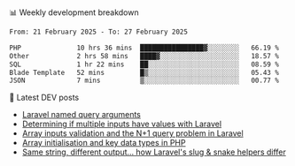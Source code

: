 📊 Weekly development breakdown
<!--START_SECTION:waka-->

```txt
From: 21 February 2025 - To: 27 February 2025

PHP              10 hrs 36 mins  ████████████████▓░░░░░░░░   66.19 %
Other            2 hrs 58 mins   ████▓░░░░░░░░░░░░░░░░░░░░   18.57 %
SQL              1 hr 22 mins    ██░░░░░░░░░░░░░░░░░░░░░░░   08.59 %
Blade Template   52 mins         █▒░░░░░░░░░░░░░░░░░░░░░░░   05.43 %
JSON             7 mins          ▒░░░░░░░░░░░░░░░░░░░░░░░░   00.77 %
```

<!--END_SECTION:waka-->

📕 Latest DEV posts
<!-- BLOG-POST-LIST:START -->
- [Laravel named query arguments](https://dev.to/michaelvickersuk/laravel-named-query-arguments-28kd)
- [Determining if multiple inputs have values with Laravel](https://dev.to/michaelvickersuk/determining-if-multiple-inputs-have-values-with-laravel-km6)
- [Array inputs validation and the N+1 query problem in Laravel](https://dev.to/michaelvickersuk/array-inputs-validation-and-the-n1-query-problem-in-laravel-2agb)
- [Array initialisation and key data types in PHP](https://dev.to/michaelvickersuk/array-initialisation-and-key-data-types-in-php-1e5b)
- [Same string, different output... how Laravel&#39;s slug &amp; snake helpers differ](https://dev.to/michaelvickersuk/same-string-different-output-how-laravels-slug-snake-helpers-differ-1ccj)
<!-- BLOG-POST-LIST:END -->
